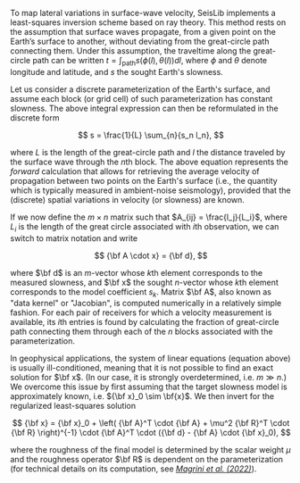 To map lateral variations in surface-wave velocity, SeisLib implements a least-squares inversion scheme based on ray theory. This method rests on the assumption that surface waves propagate, from a given point on the Earth’s surface to another, without deviating from the great-circle path connecting them. Under this assumption, the traveltime along the great-circle path can be written $t = \int_{\mathrm{path}}{s(\phi(l), \theta(l)) dl}$, 
where $\phi$ and $\theta$ denote longitude and latitude, and $s$ the sought Earth's slowness.

Let us consider a discrete parameterization of the Earth's surface, and assume each block 
(or grid cell) of such parameterization has constant slowness. The above integral expression 
can then be reformulated in the discrete form

$$
s = \frac{1}{L} \sum_{n}{s_n l_n},
$$

where $L$ is the length of the great-circle path and $l$ the distance traveled by the surface wave through the $n$th block. The above equation represents the *forward* calculation that allows for retrieving the average velocity of propagation between two points on the Earth's surface (i.e., the quantity which is typically measured in ambient-noise seismology), provided that the (discrete) spatial variations in velocity (or slowness) are known.

If we now define the $m \times n$ matrix such that $A_{ij} = \frac{l_j}{L_i}$, where $L_i$ is the length of the great circle associated with $i$th observation, we can switch to matrix notation and write

$$
{\bf A \cdot x} = {\bf d},
$$

where $\bf d$ is an $m$-vector whose $k$th element corresponds to the measured slowness, and $\bf x$ the sought $n$-vector whose $k$th element corresponds to the model coefficient $s_k$. Matrix $\bf A$, also known as "data kernel" or "Jacobian", is computed numerically in a relatively simple fashion. For each pair of receivers for which a velocity measurement is available, its $i$th entries is found by calculating the fraction of great-circle path connecting them through each of the $n$ blocks associated with the parameterization.

In geophysical applications, the system of linear equations (equation above) is usually ill-conditioned, meaning that it is not possible to find an exact solution for $\bf x$. (In our case, it is strongly overdetermined, i.e. $m \gg n$.) We overcome this issue by first assuming that the target slowness model is approximately known, i.e. ${\bf x}_0 \sim \bf{x}$. We then invert for the regularized least-squares solution

$$
{\bf x} = {\bf x}_0 + \left( {\bf A}^T \cdot {\bf A} + \mu^2 {\bf R}^T \cdot {\bf R} \right)^{-1} \cdot {\bf A}^T \cdot ({\bf d} - {\bf A} \cdot {\bf x}_0),
$$

where the roughness of the final model is determined by the scalar weight $\mu$ and the roughness operator $\bf R$ is dependent on the parameterization (for technical details on its computation, see [*Magrini et al. (2022)*](https://doi.org/10.1093/gji/ggac236)).
